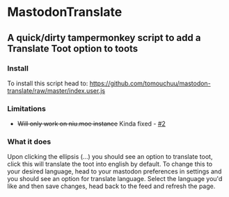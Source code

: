 # MastodonTranslate

## A quick/dirty tampermonkey script to add a Translate Toot option to toots

### Install

To install this script head to: https://github.com/tomouchuu/mastodon-translate/raw/master/index.user.js

### Limitations

* ~~Will only work on niu.moe instance~~ Kinda fixed - [#2](https://github.com/tomouchuu/mastodon-translate/issues/2)

### What it does

Upon clicking the ellipsis (...) you should see an option to translate toot, click this will translate the toot into english by default. To change this to your desired language, head to your mastodon preferences in settings and you should see an option for translate language. Select the language you'd like and then save changes, head back to the feed and refresh the page.